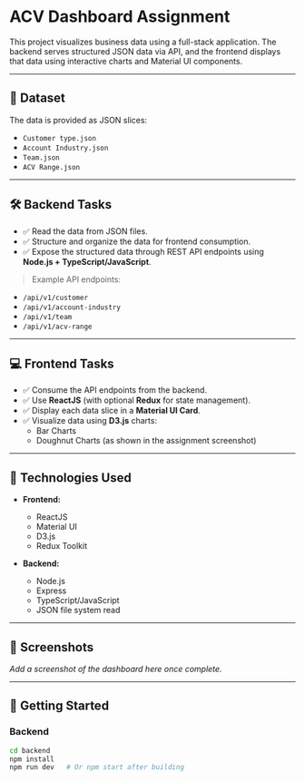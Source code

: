 # ACV Dashboard Assignment

This project visualizes business data using a full-stack application. The backend serves structured JSON data via API, and the frontend displays that data using interactive charts and Material UI components.

---

## 📁 Dataset

The data is provided as JSON slices:

- `Customer type.json`
- `Account Industry.json`
- `Team.json`
- `ACV Range.json`

---

## 🛠️ Backend Tasks

- ✅ Read the data from JSON files.
- ✅ Structure and organize the data for frontend consumption.
- ✅ Expose the structured data through REST API endpoints using **Node.js + TypeScript/JavaScript**.

> Example API endpoints:
- `/api/v1/customer`
- `/api/v1/account-industry`
- `/api/v1/team`
- `/api/v1/acv-range`

---

## 💻 Frontend Tasks

- ✅ Consume the API endpoints from the backend.
- ✅ Use **ReactJS** (with optional **Redux** for state management).
- ✅ Display each data slice in a **Material UI Card**.
- ✅ Visualize data using **D3.js** charts:
  - Bar Charts
  - Doughnut Charts (as shown in the assignment screenshot)

---

## 🧪 Technologies Used

- **Frontend:**
  - ReactJS
  - Material UI
  - D3.js
  - Redux Toolkit

- **Backend:**
  - Node.js
  - Express
  - TypeScript/JavaScript
  - JSON file system read

---

## 📸 Screenshots

_Add a screenshot of the dashboard here once complete._




---

## 🚀 Getting Started

### Backend

```bash
cd backend
npm install
npm run dev   # Or npm start after building
